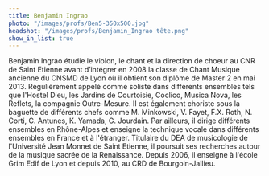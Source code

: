 ```yaml
---
title: Benjamin Ingrao
photo: "/images/profs/Ben5-350x500.jpg"
headshot: "/images/profs/Benjamin_Ingrao tête.png"
show_in_list: true
---
```


Benjamin Ingrao étudie le violon, le chant et la direction de choeur au CNR de Saint Etienne avant d’intégrer en 2008 la classe de Chant Musique ancienne du CNSMD de Lyon où il obtient son diplôme de Master 2 en mai 2013. Régulièrement appelé comme soliste dans différents ensembles tels que l'Hostel Dieu, les Jardins de Courtoisie, Coclico, Musica Nova, les Reflets, la compagnie Outre-Mesure. Il est également choriste sous la baguette de différents chefs comme M. Minkowski, V. Fayet, F.X. Roth, N. Corti, C. Antunes, K. Yamada, G. Jourdain. Par ailleurs, il dirige différents ensembles en Rhône-Alpes et enseigne la technique vocale dans différents ensembles en France et à l'étranger. Titulaire du DEA de musicologie de l'Université Jean Monnet de Saint Etienne, il poursuit ses recherches autour de la musique sacrée de la Renaissance. Depuis 2006, il enseigne à l'école Grim Edif de Lyon et depuis 2010, au CRD de Bourgoin-Jallieu.